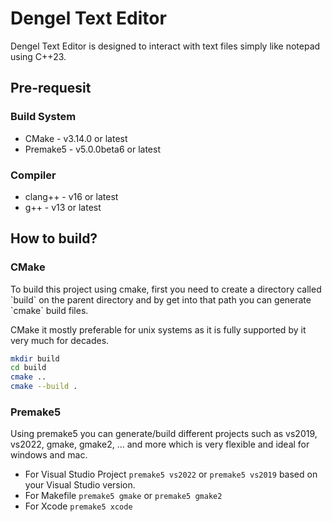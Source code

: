 # Dengel Text Editor

Dengel Text Editor is designed to interact with text files simply like notepad using C++23.

## Pre-requesit

### Build System

-   CMake - v3.14.0 or latest
-   Premake5 - v5.0.0beta6 or latest

### Compiler

-   clang++ - v16 or latest
-   g++ - v13 or latest

## How to build?

### CMake

<p>To build this project using cmake, first you need to create a directory called `build` on the parent directory and by get into that path you can generate `cmake` build files.</p>

<p>CMake it mostly preferable for unix systems as it is fully supported by it very much for decades.</p>

```sh
mkdir build
cd build
cmake ..
cmake --build .
```

### Premake5

Using premake5 you can generate/build different projects such as vs2019, vs2022, gmake, gmake2, ... and more which is very flexible and ideal for windows and mac.

-   For Visual Studio Project `premake5 vs2022` or `premake5 vs2019` based on your Visual Studio version.
-   For Makefile `premake5 gmake` or `premake5 gmake2`
-   For Xcode `premake5 xcode`
